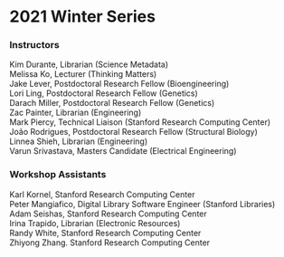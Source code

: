 # 2021 Winter Series

### Instructors

Kim Durante, Librarian (Science Metadata)  
Melissa Ko, Lecturer (Thinking Matters)  
Jake Lever, Postdoctoral Research Fellow (Bioengineering)  
Lori Ling, Postdoctoral Research Fellow (Genetics)  
Darach Miller, Postdoctoral Research Fellow (Genetics)  
Zac Painter, Librarian (Engineering)  
Mark Piercy, Technical Liaison (Stanford Research Computing Center)  
João Rodrigues, Postdoctoral Research Fellow (Structural Biology)  
Linnea Shieh, Librarian (Engineering)  
Varun Srivastava, Masters Candidate (Electrical Engineering)  



### Workshop Assistants
Karl Kornel, Stanford Research Computing Center  
Peter Mangiafico, Digital Library Software Engineer (Stanford Libraries)  
Adam Seishas, Stanford Research Computing Center  
Irina Trapido, Librarian (Electronic Resources)  
Randy White, Stanford Research Computing Center  
Zhiyong Zhang. Stanford Research Computing Center  
